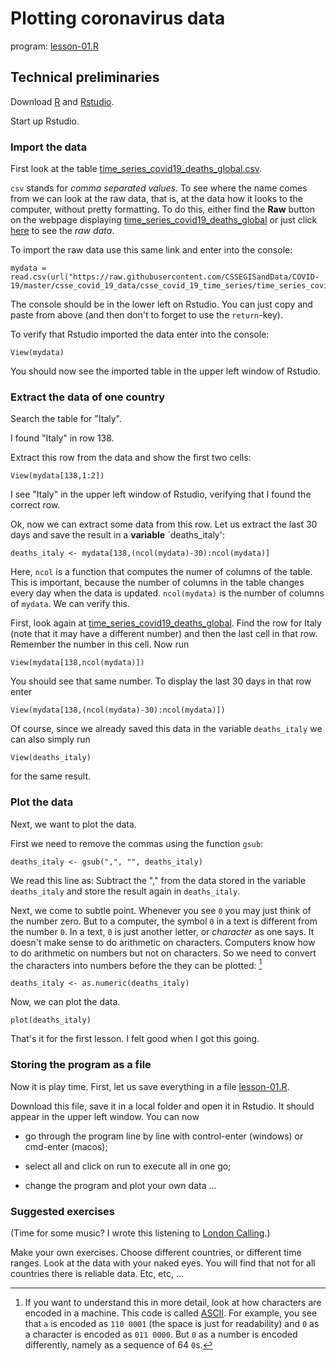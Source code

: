 # Plotting coronavirus data

program: [lesson-01.R](lesson-01.R)  

## Technical preliminaries

Download [R](https://cran.r-project.org/) and [Rstudio](https://rstudio.com/products/rstudio/download/).

Start up Rstudio. 

### Import the data

First look at the table  [time_series_covid19_deaths_global.csv](https://github.com/CSSEGISandData/COVID-19/blob/master/csse_covid_19_data/csse_covid_19_time_series/time_series_covid19_deaths_global.csv). 

`csv` stands for *comma separated values*. To see where the name comes from we can look at the raw data, that is, at the data how it looks to the computer, without pretty formatting. To do this, either find the **Raw** button on the webpage displaying [time_series_covid19_deaths_global](https://github.com/CSSEGISandData/COVID-19/blob/master/csse_covid_19_data/csse_covid_19_time_series/time_series_covid19_deaths_global.csv) or just click [here](https://raw.githubusercontent.com/CSSEGISandData/COVID-19/master/csse_covid_19_data/csse_covid_19_time_series/time_series_covid19_deaths_global.csv) to see the *raw data*.

To import the raw data use this same link and enter into the console:

    mydata = read.csv(url("https://raw.githubusercontent.com/CSSEGISandData/COVID-19/master/csse_covid_19_data/csse_covid_19_time_series/time_series_covid19_deaths_global.csv"))

The console should be in the lower left on Rstudio. You can just copy and paste from above (and then don't to forget to use the `return`-key).

To verify that Rstudio imported the data enter into the console:

    View(mydata)

You should now see the imported table in the upper left window of Rstudio.

### Extract the data of one country

Search the table for "Italy". 

I found "Italy" in row 138.

Extract this row from the data and show the first two cells:

    View(mydata[138,1:2])

I see "Italy" in the upper left window of Rstudio, verifying that I found the correct row.

Ok, now we can extract some data from this row. Let us extract the last 30 days and save the result in a **variable** `deaths_italy':

    deaths_italy <- mydata[138,(ncol(mydata)-30):ncol(mydata)]

Here, `ncol` is a function that computes the numer of columns of the table. This is important, because the number of columns in the table changes every day when the data is updated. `ncol(mydata)` is the number of columns of `mydata`. We can verify this. 

First, look again at [time_series_covid19_deaths_global](https://github.com/CSSEGISandData/COVID-19/blob/master/csse_covid_19_data/csse_covid_19_time_series/time_series_covid19_deaths_global.csv). Find the row for Italy (note that it may have a different number) and then the last cell in that row. Remember the number in this cell. Now run

    View(mydata[138,ncol(mydata)])

You should see that same number. To display the last 30 days in that row enter

    View(mydata[138,(ncol(mydata)-30):ncol(mydata)])

Of course, since we already saved this data in the variable `deaths_italy` we can also simply run

    View(deaths_italy)
    
for the same result.

### Plot the data

Next, we want to plot the data. 

First we need to remove the commas using the function `gsub`:

    deaths_italy <- gsub(",", "", deaths_italy)

We read this line as: Subtract the "," from the data stored in the variable `deaths_italy` and store the result again in `deaths_italy`.

Next, we come to subtle point. Whenever you see `0` you may just think of the number zero. But to a computer, the symbol `0` in a text is different from the number `0`. In a text, `0` is just another letter, or *character* as one says. It doesn't make sense to do arithmetic on characters. Computers know how to do arithmetic on numbers but not on characters. So we need to convert the characters into numbers before the they can be plotted: [^ascii]

    deaths_italy <- as.numeric(deaths_italy)

Now, we can plot the data.

    plot(deaths_italy)

That's it for the first lesson. I felt good when I got this going. 

### Storing the program as a file

Now it is play time. First, let us save everything in a file [lesson-01.R](lesson-01.R). 

Download this file, save it in a local folder and open it in Rstudio. It should appear in the upper left window. You can now

- go through the program line by line with control-enter (windows) or cmd-enter (macos);

- select all and click on run to execute all in one go;
- change the program and plot your own data ...


### Suggested exercises

(Time for some music? I wrote this listening to [London Calling](https://www.youtube.com/watch?v=hZw23sWlyG0&list=PLkLimRXN6NKzoSccJhADNW42Ayxf7mYwF&index=8).)

Make your own exercises. Choose different countries, or different time ranges. Look at the data with your naked eyes. You will find that not for all countries there is reliable data. Etc, etc, ...



[^ascii]: If you want to understand this in more detail, look at how characters are encoded in a machine. This code is called [ASCII](https://en.wikipedia.org/wiki/ASCII#Printable_characters). For example, you see that `a` is encoded as `110 0001` (the space is just for readability) and `0` as a character is encoded as `011 0000`. But `0` as a number is encoded differently, namely as a sequence of 64 `0`s.